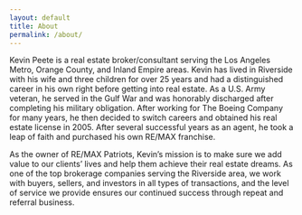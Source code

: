 ```yaml
---
layout: default
title: About
permalink: /about/
---
```


<p>Kevin Peete is a real estate broker/consultant serving the Los Angeles Metro, Orange County, and Inland Empire areas. Kevin has lived in Riverside with his wife and three children for over 25 years and had a distinguished career in his own right before getting into real estate. As a U.S. Army veteran, he served in the Gulf War and was honorably discharged after completing his military obligation. After working for The Boeing Company for many years, he then decided to switch careers and obtained his real estate license in 2005. After several successful years as an agent, he took a leap of faith and purchased his own RE/MAX franchise.  </p>

<p>As the owner of RE/MAX Patriots, Kevin’s mission is to make sure we add value to our clients’ lives and help them achieve their real estate dreams. As one of the top brokerage companies serving the Riverside area, we work with buyers, sellers, and investors in all types of transactions, and the level of service we provide ensures our continued success through repeat and referral business. </p>